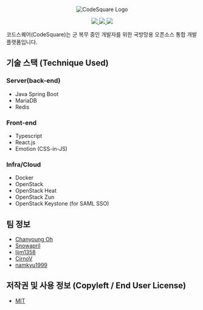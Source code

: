 <p align="center">
    <img src="https://user-images.githubusercontent.com/19200664/96371041-e0dabf00-119a-11eb-972e-ecda3c0a5b6a.png" alt="CodeSquare Logo">
</p>
<p align="center">
    <a href="#">
        <img src="https://img.shields.io/github/license/osamhack2020/WEB_CodeSquare_AmongUs">
        <img src="https://img.shields.io/github/issues/osamhack2020/WEB_CodeSquare_AmongUs">
        <img src="https://img.shields.io/badge/OSAM_Hackathon_2020-In_progress-blue">
    </a>
</p>

코드스퀘어(CodeSquare)는 군 복무 중인 개발자를 위한 국방망용 오픈소스 통합 개발 플랫폼입니다.

## 기술 스택 (Technique Used)
### Server(back-end)
- Java Spring Boot
- MariaDB
- Redis

### Front-end
- Typescript
- React.js
- Emotion (CSS-in-JS)

### Infra/Cloud
- Docker
- OpenStack
- OpenStack Heat
- OpenStack Zun
- OpenStack Keystone (for SAML SSO)

## 팀 정보
- [Chanyoung Oh](https://github.com/shydah)
- [Snowapril](https://github.com/Snowapril)
- [lijm1358](https://github.com/lijm1358)
- [CirnoV](https://github.com/CirnoV)
- [namkyu1999](https://github.com/namkyu1999)

## 저작권 및 사용 정보 (Copyleft / End User License)
- [MIT](https://github.com/osamhack2020/WEB_CodeSquare_AmongUs/blob/master/README.md)
